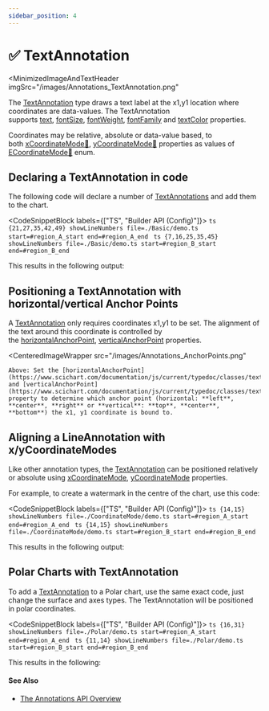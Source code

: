 ```yaml
---
sidebar_position: 4
---
```


# ✅ TextAnnotation

<MinimizedImageAndTextHeader 
    imgSrc="/images/Annotations_TextAnnotation.png"
>
The [TextAnnotation](https://www.scichart.com/documentation/js/current/typedoc/classes/textannotation.html) type draws a text label at the x1,y1 location where coordinates are data-values. The TextAnnotation supports [text](https://www.scichart.com/documentation/js/current/typedoc/classes/textannotation.html#text), [fontSize](https://www.scichart.com/documentation/js/current/typedoc/classes/textannotation.html#fontsize), [fontWeight](https://www.scichart.com/documentation/js/current/typedoc/classes/textannotation.html#fontweight), [fontFamily](https://www.scichart.com/documentation/js/current/typedoc/classes/textannotation.html#fontfamily) and [textColor](https://www.scichart.com/documentation/js/current/typedoc/classes/textannotation.html#textcolor) properties.

Coordinates may be relative, absolute or data-value based, to both [xCoordinateMode:blue_book:](https://www.scichart.com/documentation/js/current/typedoc/classes/annotationbase.html#xcoordinatemode), [yCoordinateMode:blue_book:](https://www.scichart.com/documentation/js/current/typedoc/classes/annotationbase.html#ycoordinatemode) properties as values of [ECoordinateMode:blue_book:](https://www.scichart.com/documentation/js/current/typedoc/enums/ecoordinatemode.html) enum.

</MinimizedImageAndTextHeader>

Declaring a TextAnnotation in code
----------------------------------

The following code will declare a number of [TextAnnotations](https://www.scichart.com/documentation/js/current/typedoc/classes/textannotation.html) and add them to the chart.

<CodeSnippetBlock labels={["TS", "Builder API (Config)"]}>
    ```ts {21,27,35,42,49} showLineNumbers file=./Basic/demo.ts start=#region_A_start end=#region_A_end
    ```
    ```ts {7,16,25,35,45} showLineNumbers file=./Basic/demo.ts start=#region_B_start end=#region_B_end
    ```
</CodeSnippetBlock>

This results in the following output:

<LiveDocSnippet name="./Basic/demo" />

Positioning a TextAnnotation with horizontal/vertical Anchor Points
-------------------------------------------------------------------

A [TextAnnotation](https://www.scichart.com/documentation/js/current/typedoc/classes/textannotation.html) only requires coordinates x1,y1 to be set. The alignment of the text around this coordinate is controlled by the [horizontalAnchorPoint](https://www.scichart.com/documentation/js/current/typedoc/classes/textannotation.html#horizontalanchorpoint), [verticalAnchorPoint](https://www.scichart.com/documentation/js/current/typedoc/classes/textannotation.html#verticalanchorpoint) properties.

<CenteredImageWrapper 
    src="/images/Annotations_AnchorPoints.png"
>
    Above: Set the [horizontalAnchorPoint](https://www.scichart.com/documentation/js/current/typedoc/classes/textannotation.html#horizontalanchorpoint), and [verticalAnchorPoint](https://www.scichart.com/documentation/js/current/typedoc/classes/textannotation.html#verticalanchorpoint) property to determine which anchor point (horizontal: **left**, **center**, **right** or **vertical**: **top**, **center**, **bottom**) the x1, y1 coordinate is bound to.
</CenteredImageWrapper>

Aligning a LineAnnotation with x/yCoordinateModes
-------------------------------------------------

Like other annotation types, the [TextAnnotation](https://www.scichart.com/documentation/js/current/typedoc/classes/textannotation.html) can be positioned relatively or absolute using [xCoordinateMode](https://www.scichart.com/documentation/js/current/typedoc/classes/annotationbase.html#xcoordinatemode), [yCoordinateMode](https://www.scichart.com/documentation/js/current/typedoc/classes/annotationbase.html#ycoordinatemode) properties.

For example, to create a watermark in the centre of the chart, use this code:

<CodeSnippetBlock labels={["TS", "Builder API (Config)"]}>
    ```ts {14,15} showLineNumbers file=./CoordinateMode/demo.ts start=#region_A_start end=#region_A_end
    ```
    ```ts {14,15} showLineNumbers file=./CoordinateMode/demo.ts start=#region_B_start end=#region_B_end
    ```
</CodeSnippetBlock>

This results in the following output:

<LiveDocSnippet name="./CoordinateMode/demo" />

Polar Charts with TextAnnotation
--------------------------------

To add a [TextAnnotation](https://www.scichart.com/documentation/js/current/typedoc/classes/textannotation.html) to a Polar chart, use the same exact code, just change the surface and axes types. The TextAnnotation will be positioned in polar coordinates.

<CodeSnippetBlock labels={["TS", "Builder API (Config)"]}>
    ```ts {16,31} showLineNumbers file=./Polar/demo.ts start=#region_A_start end=#region_A_end
    ```
    ```ts {11,14} showLineNumbers file=./Polar/demo.ts start=#region_B_start end=#region_B_end
    ```
</CodeSnippetBlock>

This results in the following:

<LiveDocSnippet name="./Polar/demo" />

#### See Also

* [The Annotations API Overview](../annotations-api-overview/)